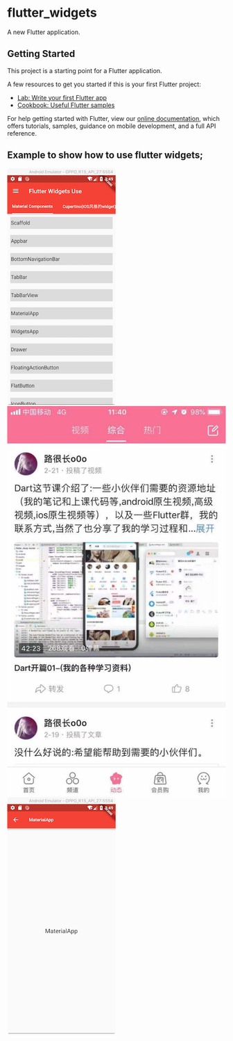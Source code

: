 # flutter_widgets

A new Flutter application.

## Getting Started

This project is a starting point for a Flutter application.

A few resources to get you started if this is your first Flutter project:

- [Lab: Write your first Flutter app](https://flutter.io/docs/get-started/codelab)
- [Cookbook: Useful Flutter samples](https://flutter.io/docs/cookbook)

For help getting started with Flutter, view our 
[online documentation](https://flutter.io/docs), which offers tutorials, 
samples, guidance on mobile development, and a full API reference.
## Example to show how to use flutter widgets;

![Main](https://github.com/HuPingKang/flutter_widgets/blob/master/images/main.png "main")
![Drawer](https://github.com/HuPingKang/flutter_widgets/blob/master/images/drawer.jpg "drawer")
![Detail](https://github.com/HuPingKang/flutter_widgets/blob/master/images/detail.png  "detail")


